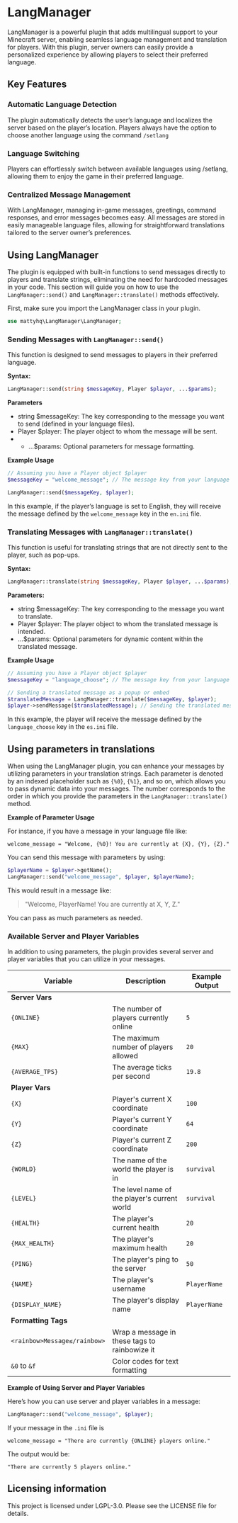 # LangManager

LangManager is a powerful plugin that adds multilingual support to your Minecraft server, enabling seamless language management and translation for players. With this plugin, server owners can easily provide a personalized experience by allowing players to select their preferred language.

## Key Features

### Automatic Language Detection
The plugin automatically detects the user’s language and localizes the server based on the player’s location. Players always have the option to choose another language using the command `/setlang`
### Language Switching
Players can effortlessly switch between available languages using /setlang, allowing them to enjoy the game in their preferred language.
### Centralized Message Management
With LangManager, managing in-game messages, greetings, command responses, and error messages becomes easy. All messages are stored in easily manageable language files, allowing for straightforward translations tailored to the server owner’s preferences.

## Using LangManager
The plugin is equipped with built-in functions to send messages directly to players and translate strings, eliminating the need for hardcoded messages in your code.
This section will guide you on how to use the `LangManager::send()` and `LangManager::translate()` methods effectively.

First, make sure you import the LangManager class in your plugin.
```php
use mattyhq\LangManager\LangManager;
```

### Sending Messages with `LangManager::send()`

This function is designed to send messages to players in their preferred language.

**Syntax:**

```php
LangManager::send(string $messageKey, Player $player, ...$params);
```

**Parameters**
- string $messageKey: The key corresponding to the message you want to send (defined in your language files).
- Player $player: The player object to whom the message will be sent.
- - ...$params: Optional parameters for message formatting.

**Example Usage**
```php
// Assuming you have a Player object $player
$messageKey = "welcome_message"; // The message key from your language file

LangManager::send($messageKey, $player);
```
In this example, if the player’s language is set to English, they will receive the message defined by the `welcome_message` key in the `en.ini` file.

### Translating Messages with `LangManager::translate()`

This function is useful for translating strings that are not directly sent to the player, such as pop-ups.

**Syntax:**
```php
LangManager::translate(string $messageKey, Player $player, ...$params);
```

**Parameters:**
- string $messageKey: The key corresponding to the message you want to translate.
- Player $player: The player object to whom the translated message is intended.
- ...$params: Optional parameters for dynamic content within the translated message.

**Example Usage**
```php
// Assuming you have a Player object $player
$messageKey = "language_choose"; // The message key from your language file

// Sending a translated message as a popup or embed
$translatedMessage = LangManager::translate($messageKey, $player);
$player->sendMessage($translatedMessage); // Sending the translated message to the player
```
In this example, the player will receive the message defined by the `language_choose` key in the `es.ini` file.

## Using parameters in translations

When using the LangManager plugin, you can enhance your messages by utilizing parameters in your translation strings. Each parameter is denoted by an indexed placeholder such as `{%0}`, `{%1}`, and so on, which allows you to pass dynamic data into your messages. The number corresponds to the order in which you provide the parameters in the `LangManager::translate()` method.

**Example of Parameter Usage**

For instance, if you have a message in your language file like:
```
welcome_message = "Welcome, {%0}! You are currently at {X}, {Y}, {Z}."
```

You can send this message with parameters by using:
```php
$playerName = $player->getName();
LangManager::send("welcome_message", $player, $playerName);
```
This would result in a message like:
> "Welcome, PlayerName! You are currently at X, Y, Z."

You can pass as much parameters as needed.

### Available Server and Player Variables

In addition to using parameters, the plugin provides several server and player variables that you can utilize in your messages.

| Variable                     | Description                                  | Example Output                                                                                                                                                  |
|------------------------------|----------------------------------------------|-----------------------------------------------------------------------------------------------------------------------------------------------------------------|
| **Server Vars**              |                                              |                                                                                                                                                                 |
| `{ONLINE}`                   | The number of players currently online       | `5`                                                                                                                                                             |
| `{MAX}`                      | The maximum number of players allowed        | `20`                                                                                                                                                            |
| `{AVERAGE_TPS}`              | The average ticks per second                 | `19.8`                                                                                                                                                          |
| **Player Vars**              |                                              |                                                                                                                                                                 |
| `{X}`                        | Player's current X coordinate                | `100`                                                                                                                                                           |
| `{Y}`                        | Player's current Y coordinate                | `64`                                                                                                                                                            |
| `{Z}`                        | Player's current Z coordinate                | `200`                                                                                                                                                           |
| `{WORLD}`                    | The name of the world the player is in       | `survival`                                                                                                                                                      |
| `{LEVEL}`                    | The level name of the player's current world | `survival`                                                                                                                                                      |
| `{HEALTH}`                   | The player's current health                  | `20`                                                                                                                                                            |
| `{MAX_HEALTH}`               | The player's maximum health                  | `20`                                                                                                                                                            |
| `{PING}`                     | The player's ping to the server              | `50`                                                                                                                                                            |
| `{NAME}`                     | The player's username                        | `PlayerName`                                                                                                                                                    |
| `{DISPLAY_NAME}`             | The player's display name                    | `PlayerName`                                                                                                                                                    |
| **Formatting Tags**          |
| `<rainbow>Message≤/rainbow>` | Wrap a message in these tags to rainbowize it |                                                                                                                                                                 |
| `&0` to `&f`                 | Color codes for text formatting               |

**Example of Using Server and Player Variables**

Here’s how you can use server and player variables in a message:
```php
LangManager::send("welcome_message", $player);
```
If your message in the `.ini` file is
```
welcome_message = "There are currently {ONLINE} players online."
```
The output would be:
```
"There are currently 5 players online."
```

## Licensing information

This project is licensed under LGPL-3.0. Please see the LICENSE file for details.
